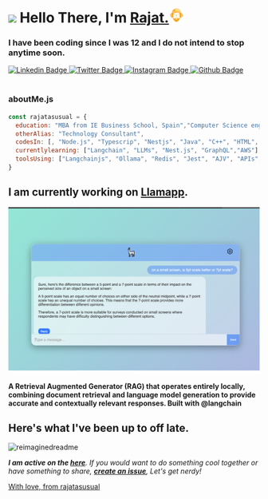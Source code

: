 <h1 align="left"><strong> <img src="https://media.giphy.com/media/hvRJCLFzcasrR4ia7z/giphy.gif" width="30px"/> Hello There, I'm <a href="https://rajatasusual.github.io/home.html">Rajat.</a><img src="https://raw.githubusercontent.com/rajatasusual/rajatasusual/master/gold.png" width="30px"></strong>
</h1>

<h3 align="left"><strong>
I have been coding since I was 12 and I do not intend to stop anytime soon.</strong></h3>

<a target="_blank" href="https://linkedin.com/in/rajatasusual/">
<img src="https://img.shields.io/badge/-rajatasusual-blue?style=for-the-badge&logo=Linkedin&logoColor=white&link=https://linkedin.com/in/rajatasusual/" alt="Linkedin Badge">
</a>
<a target="_blank" href="https://twitter.com/rajatasusual">
<img src="https://img.shields.io/badge/rajatasusual-1ca0f1?style=for-the-badge&logo=twitter&logoColor=white&link=https://twitter.com/rajatasusual" alt="Twitter Badge">
</a>
<a target="_blank" href="https://instagram.com/rajatasusual/">
<img src="https://img.shields.io/badge/-rajatasusual-E1306C?style=for-the-badge&logo=Instagram&logoColor=white&link=https://instagram.com/rajatasusual/" alt="Instagram Badge">
</a>
<a target="_blank" href="https://github.com/rajatasusual">
<img src="https://img.shields.io/badge/-rajatasusual-000000?style=for-the-badge&logo=Github&logoColor=white&link=https://github.com/rajatasusual/" alt="Github Badge">
</a>
<br>

<br>

### **aboutMe.js**

```javascript
const rajatasusual = {
  education: "MBA from IE Business School, Spain","Computer Science engineer",
  otherAlias: "Technology Consultant",
  codesIn: [, "Node.js", "Typescrip", "Nestjs", "Java", "C++", "HTML", "JS", "CSS", "Angular"],
  currentlylearning: ["Langchain", "LLMs", "Nest.js", "GraphQL","AWS"],
  toolsUsing: ["Langchainjs", "Ollama", "Redis", "Jest", "AJV", "APIs", "npm", "Sass", "AWS", "Wordpress", "Bootstrap", "Firebase", "Figma"],
}
```


## I am currently working on [Llamapp](https://github.com/rajatasusual/llamapp). 

![About Llamapp](https://github.com/rajatasusual/llamapp/blob/main/assets/response.png)

#### A Retrieval Augmented Generator (RAG) that operates entirely locally, combining document retrieval and language model generation to provide accurate and contextually relevant responses. Built with @langchain

## Here's what I've been up to off late.

<img src="https://myreadme.vercel.app/api/embed/rajatasusual?panels=userstatistics,toprepositories,toplanguages,commitgraph" alt="reimaginedreadme" />


<em><b>I am active on the [here](https://github.com/rajatasusual)</b>. If you would want to do something cool together or have something to share, <a target="_blank" href="https://github.com/rajatasusual/rajatasusual/issues/new/choose"><strong> create an issue</strong></a>, Let's get nerdy!</b> </em>

<p align="left"><a href="https://github.com/rajatasusual">With love, from rajatasusual</a></p>
